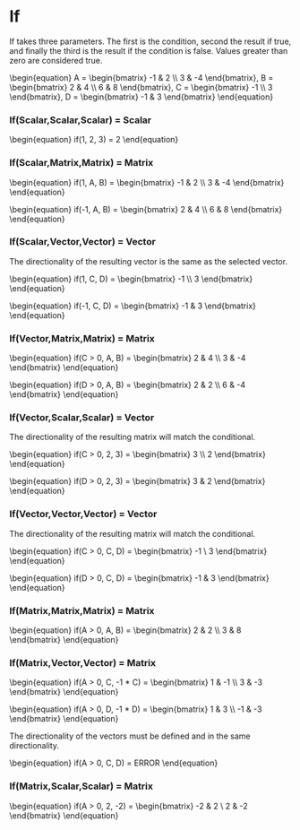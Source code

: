 # If

If takes three parameters.  The first is the condition, second the result if true,
and finally the third is the result if the condition is false.  Values greater than zero
are considered true.

\begin{equation}
A = \begin{bmatrix}
    -1 & 2          \\\\
    3 & -4
\end{bmatrix}, 
B = \begin{bmatrix}
    2 & 4          \\\\
    6 & 8
\end{bmatrix}, 
C = \begin{bmatrix}
    -1 \\\\
    3
\end{bmatrix}, 
D = \begin{bmatrix}
    -1 & 3
\end{bmatrix}
\end{equation}

### If(Scalar,Scalar,Scalar) = Scalar

\begin{equation}
if(1, 2, 3) = 2
\end{equation}

### If(Scalar,Matrix,Matrix) = Matrix

\begin{equation}
if(1, A, B) = \begin{bmatrix}
    -1 & 2 \\\\
    3 & -4
\end{bmatrix}
\end{equation}

\begin{equation}
if(-1, A, B) = \begin{bmatrix}
    2 & 4          \\\\
    6 & 8
\end{bmatrix}
\end{equation}

### If(Scalar,Vector,Vector) = Vector

The directionality of the resulting vector is the same as the selected vector.

\begin{equation}
if(1, C, D) = \begin{bmatrix}
    -1 \\\\
    3
\end{bmatrix}
\end{equation}

\begin{equation}
if(-1, C, D) = \begin{bmatrix}
      -1 & 3
\end{bmatrix}
\end{equation}

### If(Vector,Matrix,Matrix) = Matrix

\begin{equation}
if(C > 0, A, B) = \begin{bmatrix}
    2 & 4 \\\\
    3 & -4
\end{bmatrix}
\end{equation}

\begin{equation}
if(D > 0, A, B) = \begin{bmatrix}
    2 & 2 \\\\
    6 & -4
\end{bmatrix}
\end{equation}

### If(Vector,Scalar,Scalar) = Vector

The directionality of the resulting matrix will match the conditional.

\begin{equation}
if(C > 0, 2, 3) = \begin{bmatrix}
    3 \\\\
    2
\end{bmatrix}
\end{equation}

\begin{equation}
if(D > 0, 2, 3) = \begin{bmatrix}
    3 & 2
\end{bmatrix}
\end{equation}

### If(Vector,Vector,Vector) = Vector

The directionality of the resulting matrix will match the conditional.

\begin{equation}
if(C > 0, C, D) = \begin{bmatrix}
    -1 \\
    3
\end{bmatrix}
\end{equation}

\begin{equation}
if(D > 0, C, D) = \begin{bmatrix}
    -1 & 3
\end{bmatrix}
\end{equation}

### If(Matrix,Matrix,Matrix) = Matrix

\begin{equation}
if(A > 0, A, B) = \begin{bmatrix}
    2 & 2 \\\\
    3 & 8
\end{bmatrix}
\end{equation}

### If(Matrix,Vector,Vector) = Matrix

\begin{equation}
if(A > 0, C, -1 * C) = \begin{bmatrix}
    1 & -1 \\\\
    3 & -3
\end{bmatrix}
\end{equation}

\begin{equation}
if(A > 0, D, -1 * D) = \begin{bmatrix}
    1 & 3 \\\\
    -1 & -3
\end{bmatrix}
\end{equation}

The directionality of the vectors must be defined and in the same directionality.

\begin{equation}
if(A > 0, C, D) = ERROR
\end{equation}

### If(Matrix,Scalar,Scalar) = Matrix

\begin{equation}
if(A > 0, 2, -2) = \begin{bmatrix}
    -2 & 2 \\
    2 & -2
\end{bmatrix}
\end{equation}